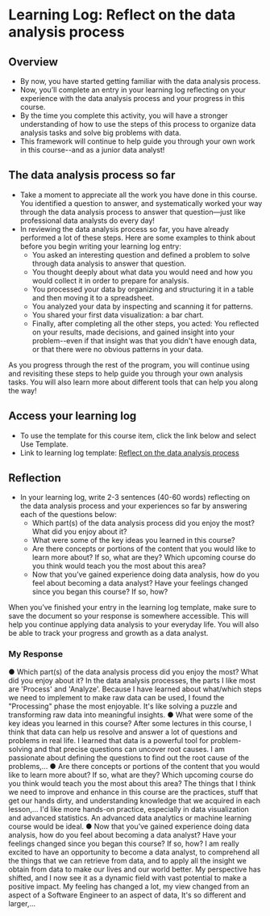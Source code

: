 # Learning Log: Reflect on the data analysis process

## Overview

- By now, you have started getting familiar with the data analysis process.
- Now, you’ll complete an entry in your learning log reflecting on your experience with the data analysis process and your progress in this course.
- By the time you complete this activity, you will have a stronger understanding of how to use the steps of this process to organize data analysis tasks and solve big problems with data.
- This framework will continue to help guide you through your own work in this course--and as a junior data analyst!

## The data analysis process so far

- Take a moment to appreciate all the work you have done in this course. You identified a question to answer, and systematically worked your way through the data analysis process to answer that question—just like professional data analysts do every day!
- In reviewing the data analysis process so far, you have already performed a lot of these steps. Here are some examples to think about before you begin writing your learning log entry:
  - You asked an interesting question and defined a problem to solve through data analysis to answer that question.
  - You thought deeply about what data you would need and how you would collect it in order to prepare for analysis.
  - You processed your data by organizing and structuring it in a table and then moving it to a spreadsheet.
  - You analyzed your data by inspecting and scanning it for patterns.
  - You shared your first data visualization: a bar chart.
  - Finally, after completing all the other steps, you acted: You reflected on your results, made decisions, and gained insight into your problem--even if that insight was that you didn't have enough data, or that there were no obvious patterns in your data.

As you progress through the rest of the program, you will continue using and revisiting these steps to help guide you through your own analysis tasks. You will also learn more about different tools that can help you along the way!

## Access your learning log

- To use the template for this course item, click the link below and select Use Template.
- Link to learning log template: [Reflect on the data analysis process](https://docs.google.com/document/d/1ARNJrN_G3pkeL4Nj8Sn5YC8lswr_bGDqCPWEcixS0Jw/template/preview)

## Reflection

- In your learning log, write 2-3 sentences (40-60 words) reflecting on the data analysis process and your experiences so far by answering each of the questions below:
  - Which part(s) of the data analysis process did you enjoy the most? What did you enjoy about it?
  - What were some of the key ideas you learned in this course?
  - Are there concepts or portions of the content that you would like to learn more about? If so, what are they? Which upcoming course do you think would teach you the most about this area?
  - Now that you’ve gained experience doing data analysis, how do you feel about becoming a data analyst? Have your feelings changed since you began this course? If so, how?

When you’ve finished your entry in the learning log template, make sure to save the document so your response is somewhere accessible. This will help you continue applying data analysis to your everyday life. You will also be able to track your progress and growth as a data analyst.

### My Response

● Which part(s) of the data analysis process did you enjoy the most? What did you enjoy about it? 
In the data analysis processes, the parts I like most are 'Process' and 'Analyze'. Because I have learned about what/which steps we need to implement to make raw data can be used, I found the "Processing" phase the most enjoyable. It's like solving a puzzle and transforming raw data into meaningful insights.
● What were some of the key ideas you learned in this course?
After some lectures in this course, I think that data can help us resolve and answer a lot of questions and problems in real life.
I learned that data is a powerful tool for problem-solving and that precise questions can uncover root causes.
I am passionate about defining the questions to find out the root cause of the problems,...
● Are there concepts or portions of the content that you would like to learn more about? If so, what are they? Which upcoming course do you think would teach you the most about this area?
The things that I think we need to improve and enhance in this course are the practices, stuff that get our hands dirty, and understanding knowledge that we acquired in each lesson,...
I'd like more hands-on practice, especially in data visualization and advanced statistics. An advanced data analytics or machine learning course would be ideal.
● Now that you’ve gained experience doing data analysis, how do you feel about becoming a data analyst? Have your feelings changed since you began this course? If so, how?
I am really excited to have an opportunity to become a data analyst, to comprehend all the things that we can retrieve from data, and to apply all the insight we obtain from data to make our lives and our world better.
My perspective has shifted, and I now see it as a dynamic field with vast potential to make a positive impact.
My feeling has changed a lot, my view changed from an aspect of a Software Engineer to an aspect of data, It's so different and larger,...
